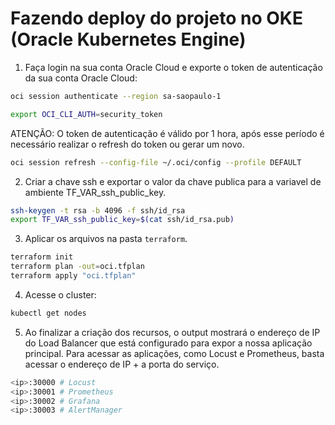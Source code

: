 # Fazendo deploy do projeto no OKE (Oracle Kubernetes Engine)

1. Faça login na sua conta Oracle Cloud e exporte o token de autenticação da sua conta Oracle Cloud:

```bash
oci session authenticate --region sa-saopaulo-1
```
```bash
export OCI_CLI_AUTH=security_token
```

ATENÇÃO: O token de autenticação é válido por 1 hora, após esse período é necessário realizar o refresh do token ou gerar um novo.

```bash
oci session refresh --config-file ~/.oci/config --profile DEFAULT
```

2. Criar a chave ssh e exportar o valor da chave publica para a variavel de ambiente TF_VAR_ssh_public_key.

```bash
ssh-keygen -t rsa -b 4096 -f ssh/id_rsa
export TF_VAR_ssh_public_key=$(cat ssh/id_rsa.pub)
```

3. Aplicar os arquivos na pasta `terraform`.

```bash
terraform init
terraform plan -out=oci.tfplan
terraform apply "oci.tfplan"
```

4. Acesse o cluster:

```bash
kubectl get nodes
```

5. Ao finalizar a criação dos recursos, o output mostrará o endereço de IP do Load Balancer que está configurado para expor a nossa aplicação principal. Para acessar as aplicações, como Locust e Prometheus, basta acessar o endereço de IP + a porta do serviço.

```bash
<ip>:30000 # Locust
<ip>:30001 # Prometheus
<ip>:30002 # Grafana
<ip>:30003 # AlertManager
```




<!-- 
4. O output irá mostrar o comando para criação do kubeconfig. Basta copiar e colar no terminal. Exemplo:

```bash
###### NAO UTILIZE ESSE COMANDO, ELE É APENAS UM EXEMPLO. COPIE O COMANDO QUE APARECER NO OUTPUT DO TERRAFORM ######
oci ce cluster create-kubeconfig --cluster-id ${oci_containerengine_cluster.k8s_cluster.id} --file ~/.kube/config --token-version 2.0.0 --kube-endpoint PUBLIC_ENDPOINT" 
``` -->

<!-- 4. Antes de acessar o cluster, é necessário adicionar mais duas linhas no arquivo `~/.kube/config`:

```bash
# conteúdo anterior
users:
- name: <user>
  user:
    exec:
      apiVersion: client.authentication.k8s.io/v1beta1
      command: oci
      args:
      - ce
      - cluster
      - generate-token
      - --cluster-id
      - <cluster OCID>
      - --region
      - sa-saopaulo-1
      - --auth               # ADICIONE ESSA LINHA
      - security_token       # ADICIONE ESSA LINHA
```

Esse comando pode adicionar as linhas automaticamente, faça por sua conta e risco:

```bash
sed -i '/^users:/,/^\s*$/ s/\(^.*- sa-saopaulo-1.*$\)/\1\n\ \ \ \ \ \ - --auth\n\ \ \ \ \ \ - security_token/' ~/.kube/config
``` -->

<!-- 6. Faça o deploy da aplicação:

```bash
terraform plan -target=module.giropops-senhas -out=oci.tfplan
terraform apply "oci.tfplan"
```

7. Aplicar a configuração para criar o `load balancer`.

```bash
terraform plan -target=module.loadbalancer -out=oci.tfplan
terraform apply "oci.tfplan"
``` -->